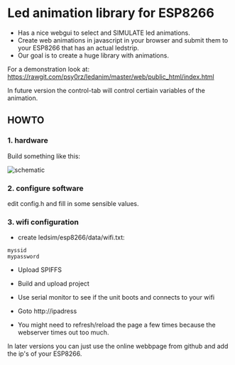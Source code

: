 # Led animation library for ESP8266

- Has a nice webgui to select and SIMULATE led animations.
- Create web animations in javascript in your browser and submit them to your ESP8266 that has an actual ledstrip.
- Our goal is to create a huge library with animations.


For a demonstration look at: https://rawgit.com/psy0rz/ledanim/master/web/public_html/index.html

In future version the control-tab will control certiain variables of the animation.

## HOWTO

### 1. hardware 

Build something like this:

![schematic](https://github.com/psy0rz/ledanim/blob/master/ledanim.png?2)
 
### 2. configure software

edit config.h and fill in some sensible values. 

### 3. wifi configuration

- create ledsim/esp8266/data/wifi.txt:
```
myssid
mypassword
``` 
 
- Upload SPIFFS

- Build and upload project

- Use serial monitor to see if the unit boots and connects to your wifi

- Goto http://ipadress

- You might need to refresh/reload the page a few times because the webserver times out too much.

In later versions you can just use the online webbpage from github and add the ip's of your ESP8266.




